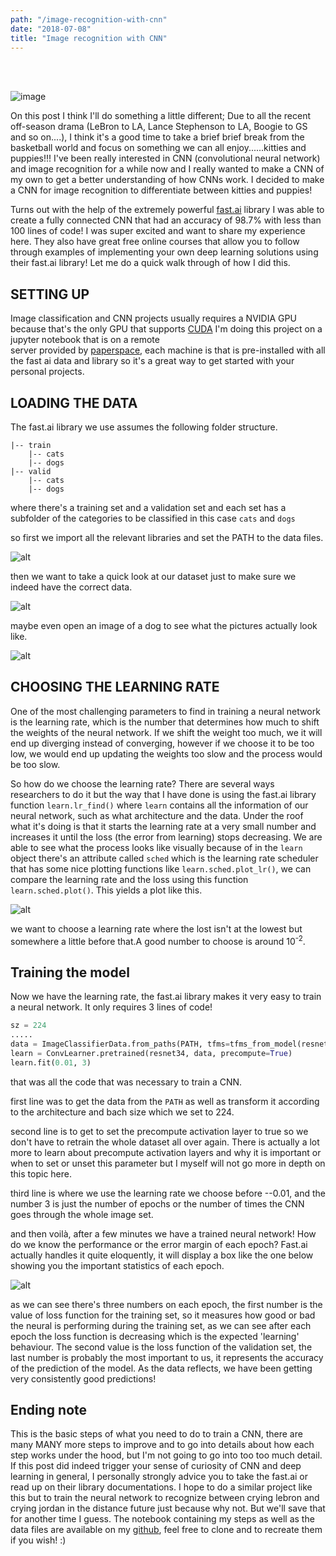 ```yaml
---
path: "/image-recognition-with-cnn"
date: "2018-07-08"
title: "Image recognition with CNN"
---
```

<br />
<br />

![image](http://neuralnetworksanddeeplearning.com/images/tikz41.png)

On this post I think I'll do something a little different; Due to all the recent off-season drama (LeBron to LA,
Lance Stephenson to LA, Boogie to GS and so on....), I think it's a good time to take a brief brief break from 
the basketball world and focus on something we can all enjoy......kitties and puppies!!! I've been really 
interested in CNN (convolutional neural network) and image recognition for a while now and I really wanted to make 
a CNN of my own to get a better understanding of how CNNs work. I decided to make a CNN for image recognition to 
differentiate between kitties and puppies! 
 
Turns out with the help of the extremely powerful [fast.ai](http://www.fast.ai/) library I was able 
to create a fully connected CNN that had an accuracy of 98.7% with less than 100 lines of code! I was super 
excited and want to share my experience here. They also have great free online courses that allow you to follow 
through examples of implementing your own deep learning solutions using their fast.ai library! Let me do a quick
walk through of how I did this. 


<h2> SETTING UP </h2>

Image classification and CNN projects usually requires a NVIDIA GPU because that's the only GPU that supports 
 [CUDA](https://en.wikipedia.org/wiki/CUDA) I'm doing this project on a jupyter notebook that is on a remote  
 server provided by [paperspace](https://www.paperspace.com/), each machine is that is pre-installed with all
  the fast ai data and library so it's a great way to get started with your personal projects. 
  
<h2> LOADING THE DATA </h2>

The fast.ai library we use assumes the following folder structure. 

```aidl
|-- train
    |-- cats
    |-- dogs
|-- valid
    |-- cats
    |-- dogs

```

where there's a training set and a validation set and each set has a subfolder of the categories to be classified 
in this case `cats`  and  `dogs` 

so first we import all the relevant libraries and set the PATH to the data files. 

![alt](https://i.imgur.com/D4dBhXI.png)

then we want to take a quick look at our dataset just to make sure we indeed have the correct data. 

![alt](https://i.imgur.com/5aVCJte.png)

maybe even open an image of a dog to see what the pictures actually look like. 

![alt](https://i.imgur.com/mJrri1v.png)

<h2>CHOOSING THE LEARNING RATE</h2>

One of the most challenging parameters to find in training a neural network is the learning rate, which is the
number that determines how much to shift the weights of the neural network. If we shift the weight too much, we 
it will end up diverging instead of converging, however if we choose it to be too low, we would end up updating
the weights too slow and the process would be too slow. 

So how do we choose the learning rate? There are several ways researchers to do it but the way that I have done 
is using the fast.ai library function  `learn.lr_find()`  where  `learn`  contains all the information of our neural 
network, such as what architecture and the data. Under the roof what it's doing is that it starts the learning
rate at a very small number and increases it until the loss (the error from learning) stops decreasing. We are 
able to see what the process looks like visually because of in the  `learn`  object there's an attribute called
`sched`  which is the learning rate scheduler that has some nice plotting functions like `learn.sched.plot_lr()`,
 we can compare the learning rate and the loss using this function  `learn.sched.plot()`. This yields a plot like
 this. 
 
 ![alt](https://i.imgur.com/Aqnl16o.png)
 
 we want to choose a learning rate where the lost isn't at the lowest but somewhere a little before that.A good 
 number to choose is around 10<sup>-2</sup>. 
 
 <h2>Training the model</h2>
 
 Now we have the learning rate, the fast.ai library makes it very easy to train a neural network. It only requires 
 3 lines of code! 
 
 
```python
sz = 224
.....
data = ImageClassifierData.from_paths(PATH, tfms=tfms_from_model(resnet34, sz))
learn = ConvLearner.pretrained(resnet34, data, precompute=True)
learn.fit(0.01, 3)
```


that was all the code that was necessary to train a CNN. 

first line was to get the data from the `PATH` as well as transform it according to the architecture and bach size
 which we set to 224. 

second line is to get to set the precompute activation layer to true so we don't have to retrain the whole dataset all 
over again. There is actually a lot more to learn about precompute activation layers and why it is important or when to 
set or unset this parameter but I myself will not go more in depth on this topic here. 

third line is where we use the learning rate we choose before --0.01, and the number 3 is just the number of epochs or 
the number of times the CNN goes through the whole image set.

and then voilà, after a few minutes we have a trained neural network! How do we know the performance or the error margin 
of each epoch? Fast.ai actually handles it quite eloquently, it will display a box like the one below showing you the 
important statistics of each epoch. 

![alt](https://i.imgur.com/FGW36l5.png)

as we can see there's three numbers on each epoch, the first number is the value of loss function for the training set, 
so it measures how good or bad the neural is performing during the training set, as we can see after each epoch the loss 
function is decreasing which is the expected 'learning' behaviour. The second value is the loss function of the validation
set, the last number is probably the most important to us, it represents the accuracy of the prediction of the model. As the
data reflects, we have been getting very consistently good predictions! 

<h2>Ending note</h2>

This is the basic steps of what you need to do to train a CNN, there are many MANY more steps to improve and to go into
details about how each step works under the hood, but I'm not going to go into too too much detail. If this post did indeed
trigger your sense of curiosity of CNN and deep learning in general, I personally strongly advice you to take the fast.ai 
or read up on their library documentations. I hope to do a similar project like this but to train the neural network to 
recognize between crying lebron and crying jordan in the distance future just because why not. But we'll save that for 
another time I guess. The notebook containing my steps as well as the data files are available on my [github](https://github.com/raydeng2007), 
feel free to clone and to recreate them if you wish! :) 
 
 

